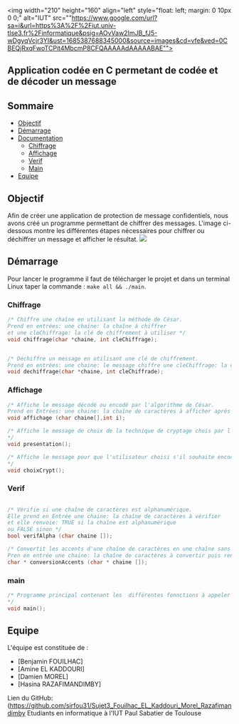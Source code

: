 <img width="210" height="160" align="left" style="float: left; margin: 0 10px 0 0;" alt="IUT" src=""https://www.google.com/url?sa=i&url=https%3A%2F%2Fiut.univ-tlse3.fr%2Finformatique&psig=AOvVaw2ImJB_fJ5-wDgyqVcjr3YI&ust=1685387688345000&source=images&cd=vfe&ved=0CBEQjRxqFwoTCPit4MbcmP8CFQAAAAAdAAAAABAE""> 


Application codée en C permetant de codée et de décoder un message
---
<div id="Som"/>
  
## Sommaire

* [Objectif](#Obj)
* [Démarrage](#Démarrage)
* [Documentation](#Documentation)
  * [Chiffrage](#Chiff)
  * [Affichage](#Aff)
  * [Verif](#Verif)
  * [Main](#main)
* [Equipe](#Equipe)


<div id="Obj"/>
  
## Objectif

  Afin de créer une application de protection de message confidentiels, nous avons créé un programme permettant de chiffrer des messages. L'image ci-dessous montre les différentes étapes nécessaires pour chiffrer ou déchiffrer un message et afficher le résultat.
<img src="https://media.discordapp.net/attachments/950656324377640960/963814296414990366/unknown.png">

<div id='Démarrage'/>

## Démarrage

Pour lancer le programme il faut de télécharger le projet et dans un terminal Linux taper la commande : ``make all && ./main``.

<div id='Concu'/>

<div id='Documentation'/>

<div id="Chiff"/>

### Chiffrage

```C
/* Chiffre une chaîne en utilisant la méthode de César.
Prend en entrées: une chaine: la chaîne à chiffrer
et une cleChiffrage: la clé de chiffrement à utiliser */
void chiffrage(char *chaine, int cleChiffrage);


/* Déchiffre un message en utilisant une clé de chiffrement.
Prend en entrées: une chaine: le message chiffre une cleChiffrage: la clé de chiffrement utilisée */
void dechiffrage(char *chaine, int cleChiffrade);

```

<div id="Aff"/>

### Affichage

```C
/* Affiche le message décodé ou encodé par l'algorithme de César.
Prend en Entrées: une chaine: la chaîne de caractères à afficher après décodage ou encodage et i: valeur permettant de choisir ce qu'on doit afficher */
void affichage (char chaine[],int i);

/* Affiche le message de choix de la technique de cryptage chois par l'utilisateur
*/
void presentation();

/* Affiche le message pour que l'utilisateur choisi s'il souhaite encodée ou decodée le message
*/
void choixCrypt();
```

<div id="Verif"/>

### Verif

```C

/* Vérifie si une chaîne de caractères est alphanumérique.
Elle prend en Entrée une chaine: la chaîne de caractères à vérifier
et elle renvoie: TRUE si la chaîne est alphanumérique
ou FALSE sinon */
bool verifAlpha (char chaine []);

/* Convertit les accents d'une chaîne de caractères en une chaîne sans accent.
Pren en entrée une chaine: la chaîne de caractères à convertir puis renvoie: la chaîne convertie sans accents */
char * conversionAccents (char * chaine []);
```

<div id="main"/>

### main

```C
/* Programme principal contenant les  différentes fonnctions à appeler
*/
void main();
```

<div id='Equipe'/>

## Equipe
L'équipe est constituée de :
  - [Benjamin FOUILHAC]
  - [Amine EL KADDOURI]
  - [Damien MOREL]
  - [Hasina RAZAFIMANDIMBY]

Lien du GitHub:(https://github.com/sirfou31/Sujet3_Fouilhac_EL_Kaddouri_Morel_Razafimandimby
 Etudiants en informatique à l'IUT Paul Sabatier de Toulouse

